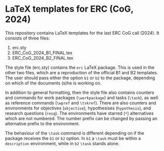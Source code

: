 # LaTeX templates for ERC (CoG, 2024)

This repository contains LaTeX templates for the last ERC CoG call (2024). It consists of three files:

 1. erc.sty
 2. ERC_CoG_2024_B1_FINAL.tex
 3. ERC_CoG_2024_B2_FINAL.tex

The style file (erc.sty) contains the `erc` LaTeX package. This is used in the other two files, which are a reproduction of the official B1 and B2 templates. The user should pass either the option `b1` or `b2` to the package, depending on which of the documents (s)he is working on.

In addition to general formatting, then the style file also contains counters and commands for work packages (`\workpackage`) and tasks (`\task`), as well as reference commands (`\wpref` and `\tskref`). There are also counters and environments for objectives (`objective`), hypothesises (`hypothesis`), and research questions (`resq`). The environments have starred (`*`) alternatives which are not numbered. The number prefix can be changed by passing an alternative prefix to the environment.

The behaviour of the `\task` command is different depending on if the package receives the `b1` or `b2` option. In `b1` a `\task` must be within a `description` environment, while in `b2` `\task` stands alone.
